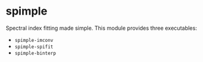# spimple
Spectral index fitting made simple.
This module provides three executables:

* ```spimple-imconv```
* ```spimple-spifit```
* ```spimple-binterp```

